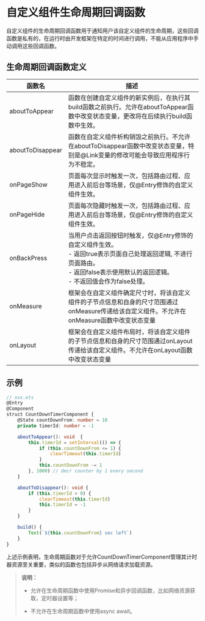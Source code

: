 # 自定义组件生命周期回调函数

自定义组件的生命周期回调函数用于通知用户该自定义组件的生命周期，这些回调函数是私有的，在运行时由开发框架在特定的时间进行调用，不能从应用程序中手动调用这些回调函数。


## 生命周期回调函数定义

| 函数名           | 描述                                                         |
| ---------------- | ------------------------------------------------------------ |
| aboutToAppear    | 函数在创建自定义组件的新实例后，在执行其build函数之前执行。允许在aboutToAppear函数中改变状态变量，更改将在后续执行build函数中生效。 |
| aboutToDisappear | 函数在自定义组件析构销毁之前执行。不允许在aboutToDisappear函数中改变状态变量，特别是@Link变量的修改可能会导致应用程序行为不稳定。 |
| onPageShow       | 页面每次显示时触发一次，包括路由过程、应用进入前后台等场景，仅@Entry修饰的自定义组件生效。 |
| onPageHide       | 页面每次隐藏时触发一次，包括路由过程、应用进入前后台等场景，仅@Entry修饰的自定义组件生效。 |
| onBackPress      | 当用户点击返回按钮时触发，仅\@Entry修饰的自定义组件生效。<br/>-&nbsp;返回true表示页面自己处理返回逻辑,&nbsp;不进行页面路由。<br/>-&nbsp;返回false表示使用默认的返回逻辑。<br/>-&nbsp;不返回值会作为false处理。 |
| onMeasure        | 框架会在自定义组件确定尺寸时，将该自定义组件的子节点信息和自身的尺寸范围通过onMeasure传递给该自定义组件。不允许在onMeasure函数中改变状态变量 |
| onLayout         | 框架会在自定义组件布局时，将该自定义组件的子节点信息和自身的尺寸范围通过onLayout传递给该自定义组件。不允许在onLayout函数中改变状态变量 |


## 示例

```ts
// xxx.ets
@Entry
@Component
struct CountDownTimerComponent {
    @State countDownFrom: number = 10
    private timerId: number = -1

    aboutToAppear(): void  {
        this.timerId = setInterval(() => {
            if (this.countDownFrom <= 1) {
                clearTimeout(this.timerId)
            }
            this.countDownFrom -= 1
        }, 1000) // decr counter by 1 every second
    }

    aboutToDisappear(): void {
        if (this.timerId > 0) {
            clearTimeout(this.timerId)
            this.timerId = -1
        }
    }

    build() {
        Text(`${this.countDownFrom} sec left`)
    }
}
```

上述示例表明，生命周期函数对于允许CountDownTimerComponent管理其计时器资源至关重要，类似的函数也包括异步从网络请求加载资源。


> **说明：**
> - 允许在生命周期函数中使用Promise和异步回调函数，比如网络资源获取，定时器设置等；
>
> - 不允许在生命周期函数中使用async await。
